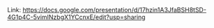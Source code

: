 Link: https://docs.google.com/presentation/d/17hzin1A3JfaBSH8tSD-4G1p4C-5vimINzbgX1YCcnxE/edit?usp=sharing
